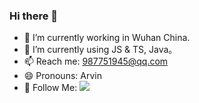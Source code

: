 ### Hi there 👋
- 🔭 I’m currently working in Wuhan China.
- 🌱 I’m currently using JS & TS, Java。
- 📫 Reach me: 987751945@qq.com
- 😄 Pronouns: Arvin
- 👏 Follow Me: [![](https://img.shields.io/github/followers/iconFehu?label=follow%20me&style=social)](https://github.com/iconFehu/)

<!--
**iconFehu/iconFehu** is a ✨ _special_ ✨ repository because its `README.md` (this file) appears on your GitHub profile.

Here are some ideas to get you started:

- 🔭 I’m currently working on Wuhan China
- 🌱 I’m currently learning Java/C++
- 👯 I’m looking to collaborate on ...
- 🤔 I’m looking for help with ...
- 💬 Ask me about ...
- 📫 How to reach me: ...
- 😄 Pronouns: ...
- ⚡ Fun fact: ...
-->
